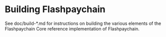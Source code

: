 Building Flashpaychain
================

See doc/build-*.md for instructions on building the various
elements of the Flashpaychain Core reference implementation of Flashpaychain.
